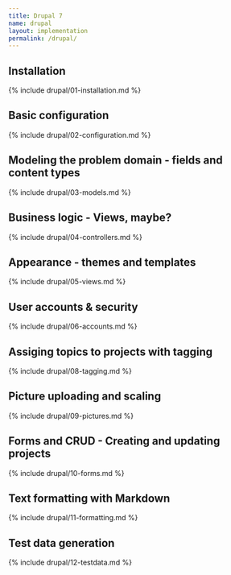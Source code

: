 ```yaml
---
title: Drupal 7
name: drupal
layout: implementation
permalink: /drupal/
---
```


## Installation
{% include drupal/01-installation.md %}
## Basic configuration
{% include drupal/02-configuration.md %}
## Modeling the problem domain - fields and content types
{% include drupal/03-models.md %}
## Business logic - Views, maybe?
{% include drupal/04-controllers.md %}
## Appearance - themes and templates
{% include drupal/05-views.md %}
## User accounts & security
{% include drupal/06-accounts.md %}
## Assiging topics to projects with tagging 
{% include drupal/08-tagging.md %}
## Picture uploading and scaling
{% include drupal/09-pictures.md %}
## Forms and CRUD - Creating and updating projects 
{% include drupal/10-forms.md %}
## Text formatting with Markdown
{% include drupal/11-formatting.md %}
## Test data generation
{% include drupal/12-testdata.md %}
